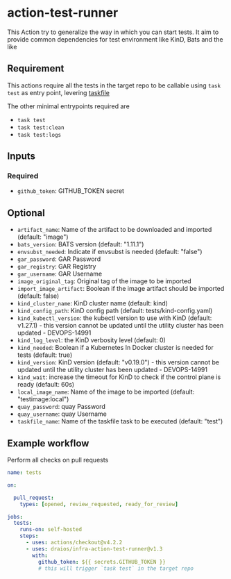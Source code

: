 # action-test-runner

This Action try to generalize the way in which you can start tests.
It aim to provide common dependencies for test environment like KinD, Bats and the like

## Requirement

This actions require all the tests in the target repo to be callable using `task test` as entry point, levering [taskfile](taskfile.dev)

The other minimal entrypoints required are

- `task test`
- `task test:clean`
- `task test:logs`

## Inputs

### Required

- `github_token`: GITHUB_TOKEN secret

## Optional

- `artifact_name`: Name of the artifact to be downloaded and imported (default: "image")
- `bats_version`: BATS version (default: "1.11.1")
- `envsubst_needed`: Indicate if envsubst is needed (default: "false")
- `gar_password`: GAR Password
- `gar_registry`: GAR Registry
- `gar_username`: GAR Username
- `image_original_tag`: Original tag of the image to be imported
- `import_image_artifact`: Boolean if the image artifact should be imported (default: false)
- `kind_cluster_name`: KinD cluster name (default: kind)
- `kind_config_path`: KinD config path (default: tests/kind-config.yaml)
- `kind_kubectl_version`: the kubectl version to use with KinD (default: v1.27.1) - this version cannot be updated until the utility cluster has been updated - DEVOPS-14991
- `kind_log_level`: the KinD verbosity level (default: 0)
- `kind_needed`: Boolean if a Kubernetes In Docker cluster is needed for tests (default: true)
- `kind_version`: KinD version (default: "v0.19.0") - this version cannot be updated until the utility cluster has been updated - DEVOPS-14991
- `kind_wait`: increase the timeout for KinD to check if the control plane is ready (default: 60s)
- `local_image_name`: Name of the image to be imported (default: "testimage:local")
- `quay_password`: quay Password
- `quay_username`: quay Username
- `taskfile_name`: Name of the taskfile task to be executed (default: "test")

## Example workflow

Perform all checks on pull requests

```yaml
name: tests

on:

  pull_request:
    types: [opened, review_requested, ready_for_review]

jobs:
  tests:
    runs-on: self-hosted
    steps:
      - uses: actions/checkout@v4.2.2
      - uses: draios/infra-action-test-runner@v1.3
        with:
          github_token: ${{ secrets.GITHUB_TOKEN }}
          # this will trigger `task test` in the target repo
```
